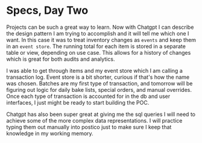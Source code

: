 # Specs, Day Two

Projects can be such a great way to learn. Now with Chatgpt I can describe the design pattern I am trying to accomplish and it will tell me which one I want. In this case it was to treat inventory changes as `events` and keep them in an `event store`. The running total for each item is stored in a separate table or view, depending on use case. This allows for a history of changes which is great for both audits and analytics. 

I was able to get through items and my event store which I am calling a transaction log. Event store is a bit shorter, curious if that's how the name was chosen. Batches are my first type of transaction, and tomorrow will be figuring out logic for daily bake lists, special orders, and manual overrides. Once each type of transaction is accounted for in the db and user interfaces, I just might be ready to start building the POC.

Chatgpt has also been super great at giving me the sql queries I will need to achieve some of the more complex data representations. I will practice typing them out manually into postico just to make sure I keep that knowledge in my working memory.